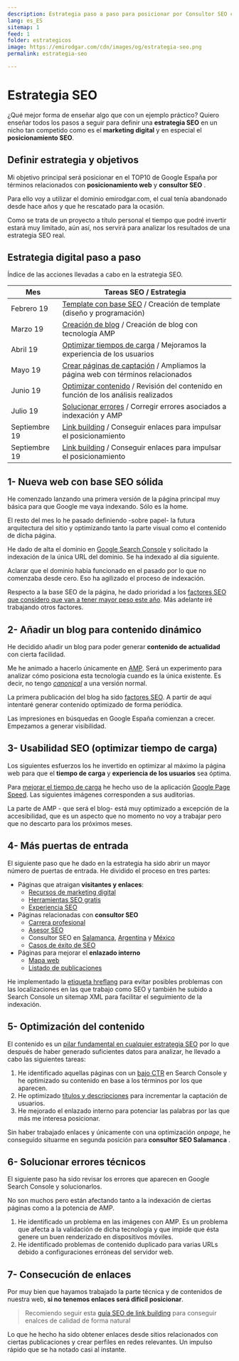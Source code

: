 ```yaml
---
description: Estrategia paso a paso para posicionar por Consultor SEO con herramientas gratuitas.
lang: es_ES
sitemap: 1
feed: 1
folder: estrategicos
image: https://emirodgar.com/cdn/images/og/estrategia-seo.png
permalink: estrategia-seo

---
```


# Estrategia SEO 

¿Qué mejor forma de enseñar algo que con un ejemplo práctico? Quiero enseñar todos los pasos a seguir para definir una **estrategia SEO** en un nicho tan competido como es el **marketing digital** y en especial el **posicionamiento SEO**.


## Definir estrategia y objetivos

Mi objetivo principal será posicionar en el TOP10 de Google España por términos relacionados con **posicionamiento web** y **consultor SEO** . 

Para ello voy a utilizar  el dominio emirodgar.com, el cual tenía abandonado desde hace años y que he rescatado para la ocasión.

<amp-twitter 
  width="375"
  height="472"
  layout="responsive"
  data-tweetid="1095273190971113473">
</amp-twitter>

Como se trata de un proyecto a título personal el tiempo que podré invertir estará muy limitado, aún así, nos servirá para analizar los resultados de una estrategia SEO real.

## Estrategia digital paso a paso

Índice de las acciones llevadas a cabo en la estrategia SEO.

| Mes      | Tareas SEO / Estrategia      
|----------|----------------------------------
| Febrero 19 | [Template con base SEO](#web) / Creación de template (diseño y programación)                  
| Marzo 19| [Creación de blog](#blog) / Creación de blog con tecnología AMP       |
| Abril 19 | [Optimizar tiempos de carga](#usabilidad-seo)  / Mejoramos la experiencia de los usuarios
| Mayo 19 | [Crear páginas de captación](#captacion)  / Ampliamos la página web con términos relacionados
| Junio 19 | [Optimizar contenido](#contenido)  / Revisión del contenido en función de los análisis realizados 
| Julio 19 | [Solucionar errores](#errores)  / Corregir errores asociados a indexación y AMP
| Septiembre 19 | [Link building](#link-building)  / Conseguir enlaces para impulsar el posicionamiento
| Septiembre 19 | [Link building](#link-building)  / Conseguir enlaces para impulsar el posicionamiento


## <a name="web"></a> 1- Nueva web con base SEO sólida
 
He comenzado lanzando una primera versión de la página principal muy básica para que Google me vaya indexando. Sólo es la home.

El resto del mes lo he pasado definiendo -sobre papel- la futura arquitectura del sitio y optimizando tanto la parte visual como el contenido de dicha página.

He dado de alta el dominio en [Google Search Console](https://search.google.com/search-console) y solicitado la indexación de la única URL del dominio. Se ha indexado al día siguiente.

<amp-img alt="Google Search Console - emirodgar.com"
  src="https://i.imgur.com/7ce2kiB.png"
  width="981"
  height="357"
  layout="responsive">
</amp-img>

Aclarar que el dominio había funcionado en el pasado por lo que no comenzaba desde cero. Eso ha agilizado el proceso de indexación.

Respecto a la base SEO de la página, he dado prioridad a los [factores SEO que considero que van a tener mayor peso este año](factores-seo).  Más adelante iré trabajando otros factores.

## <a name="blog"></a>2- Añadir un blog para contenido dinámico

He decidido añadir un blog para poder generar **contenido de actualidad** con cierta facilidad. 

Me he animado a hacerlo únicamente en [AMP](https://www.ampproject.org). Será un experimento para analizar cómo posiciona esta tecnología cuando es la única existente. Es decir, no tengo *[canonical](https://emirodgar.com/etiqueta-canonica)* a una versión normal.

La primera publicación del blog ha sido [factores SEO](/factores-seo).  A partir de aquí intentaré generar contenido optimizado de forma periódica.

<amp-img alt="Google Search Console - emirodgar.com"
  src="https://i.imgur.com/MVStSCU.png"
  width="981"
  height="357"
  layout="responsive">
</amp-img>

Las impresiones en búsquedas en Google España comienzan a crecer. Empezamos a generar visibilidad.

## <a name="usabilidad-seo"></a>3- Usabilidad SEO (optimizar tiempo de carga)
 
Los siguientes esfuerzos los he invertido en optimizar al máximo la página web para que el **tiempo de carga** y **experiencia de los usuarios** sea óptima.

Para [mejorar el tiempo de carga](https://emirodgar.com/mejorar-tiempo-carga-web) he hecho uso de la aplicación [Google Page Speed](https://developers.google.com/speed/pagespeed/insights/?hl=es). Las siguientes imágenes corresponden a sus auditorias.

<amp-img alt="Métricas usabilidad SEO web.dev del dominio emirodgar.com"
  src="https://i.imgur.com/5sI2ybv.png"
  width="967"
  height="324"
  layout="responsive">
</amp-img>

La parte de AMP - que será el blog- está muy optimizado a excepción de la accesibilidad, que es un aspecto que no momento no voy a trabajar pero que no descarto para los próximos meses. 

<amp-img alt="Usabilidad SEO de web.dev sobre emirodgar.com y tecnología AMP"
  src="https://i.imgur.com/tcDllgb.png"
  width="967"
  height="324"
  layout="responsive">
</amp-img>



## <a name="captacion"></a>4- Más puertas de entrada
 

El siguiente paso que he dado en la estrategia ha sido abrir un mayor número de puertas de entrada. He dividido el proceso en tres partes:

- Páginas que atraigan **visitantes y enlaces**:
   -  [Recursos de marketing digital](https://emirodgar.com/recursos-marketing-digital/)
   - [Herramientas SEO gratis](herramientas-seo-gratis)
   -  [Experiencia SEO](https://emirodgar.com/experiencia-seo)
- Páginas relacionadas con **consultor SEO**
  -   [Carrera profesional](https://emirodgar.com/carrera-profesional/)
  -  [Asesor SEO](https://emirodgar.com/asesor-seo/)
  -  Consultor SEO en [Salamanca](https://emirodgar.com/consultor-seo/salamanca), [Argentina](https://emirodgar.com/consultor-seo/argentina)  y [México](https://emirodgar.com/consultor-seo/mexico)
  - [Casos de éxito de SEO](/casos-exito-seo)
 - Páginas para mejorar el **enlazado interno**
    -   [Mapa web](https://emirodgar.com/mapa-web)
    - [Listado de publicaciones](https://emirodgar.com/publicaciones)

He implementado la [etiqueta hreflang](https://support.google.com/webmasters/answer/189077?hl=es) para evitar posibles problemas con las localizaciones en las que trabajo como SEO y también he subido a Search Console un sitemap XML para facilitar el seguimiento de la indexación.


## <a name="contenido"></a>5- Optimización del contenido
 
El contenido es un [pilar fundamental en cualquier estrategia SEO](https://emirodgar.com/pilares-seo) por lo que después de haber generado suficientes datos para analizar, he llevado a cabo las siguientes tareas:

 1. He identificado aquellas páginas con un [bajo CTR](https://emirodgar.com/ctr-resultados-google) en Search Console y he optimizado su contenido en base a los términos por los que aparecen.
 2. He optimizado [títulos y descripciones](https://emirodgar.com/titulos-descripciones-seo) para incrementar la captación de usuarios.
 3. He mejorado el enlazado interno para potenciar las palabras por las que más me interesa posicionar.

Sin haber trabajado enlaces y únicamente con una optimización *onpage*, he conseguido situarme en segunda posición para **consultor SEO Salamanca** .

<amp-img alt="consultor seo salamanca, emirodgar en segunda posición"
  src="https://i.imgur.com/u3RGo9e.png"
  width="650"
  height="602"
  layout="responsive">
</amp-img>


## <a name="errores"></a>6- Solucionar errores técnicos

El siguiente paso ha sido revisar los errores que aparecen en Google Search Console y solucionarlos. 

<amp-img alt="Errores Search Console AMP indexación"
  src="https://i.imgur.com/7gEJqzh.png"
  width="901"
  height="330"
  layout="responsive">
</amp-img>


No son muchos pero están afectando tanto a la indexación de ciertas páginas como a la potencia de AMP. 

 1. He identificado un problema en las imágenes con AMP. Es un problema que afecta a la validación de dicha tecnología y que impide que ésta genere un buen renderizado en dispositivos móviles.
 2. He identificado problemas de contenido duplicado para varias URLs debido a configuraciones erróneas del servidor web.

## <a name="link-building"></a>7- Consecución de enlaces

Por muy bien que hayamos trabajado la parte técnica y de contenidos de nuestra web, **si no tenemos enlaces será difícil posicionar**.

> Recomiendo seguir esta [guía SEO de link building](https://emirodgar.com/guia-link-building) para conseguir enalces de calidad de forma natural

Lo que he hecho ha sido obtener enlaces desde sitios relacionados con ciertas publicaciones y crear perfiles en redes relevantes. Un impulso rápido que se ha notado casi al instante.




<!--stackedit_data:
eyJoaXN0b3J5IjpbLTc2NzczOTE5NSwtODU5MzU3NTg0LDg4OT
g4NDMwMSwtNzEzNzk4MTg0LDIwMDk4NzQxOTQsMTEwNDAyNjQw
Nl19
-->